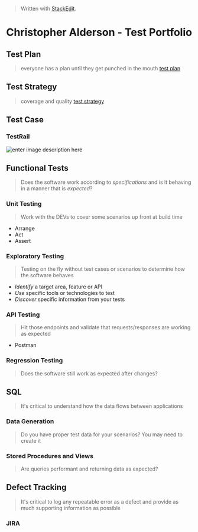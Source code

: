 


> Written with [StackEdit](https://stackedit.io/).
# Christopher Alderson - Test Portfolio
## Test Plan
> everyone has a plan until they get punched in the mouth
[test plan](https://github.com/chaswiso/portfolio/blob/main/Test%20Plan.md)
## Test Strategy
> coverage and quality
[test strategy](https://github.com/chaswiso/portfolio/blob/main/Test%20Strategy.md)
## Test Case
### TestRail
![enter image description here](https://i.pinimg.com/564x/b1/76/db/b176db1520b7301593292ff9278f33b6.jpg)
## Functional Tests
> Does the software work according to *specifications* and is it behaving in a manner that is *expected*?
### Unit Testing
> Work with the DEVs to cover some scenarios up front at build time
- Arrange
- Act
- Assert
### Exploratory Testing
> Testing on the fly without test cases or scenarios to determine how the software behaves
- *Identify* a target area, feature or API
- *Use* specific tools or technologies to test
- *Discover* specific information from your tests
### API Testing
> Hit those endpoints and validate that requests/responses are working as expected
- Postman
### Regression Testing
> Does the software still work as expected after changes?

## SQL
> It's critical to understand how the data flows between applications
### Data Generation
> Do you have proper test data for your scenarios? You may need to create it
### Stored Procedures and Views
> Are queries performant and returning data as expected?
## Defect Tracking
> It's critical to log any repeatable error as a defect and provide as much supporting information as possible
### JIRA


<!--stackedit_data:
eyJoaXN0b3J5IjpbNDIyMDE3OTA0LC0xODQ3MjU5MDQ4LC0xNz
I2MjIzMDQxLDEzMTI2NjczODcsLTI3ODY1NDc1OF19
-->